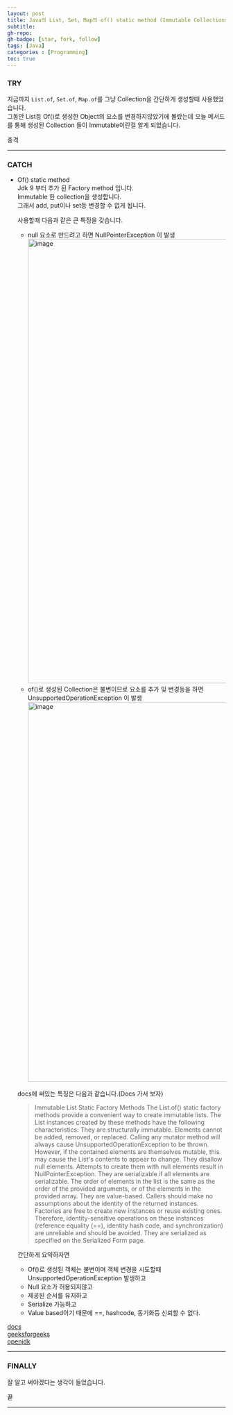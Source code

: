 ```yaml
---
layout: post 
title: Java의 List, Set, Map의 of() static method (Immutable Collections)
subtitle: 
gh-repo: 
gh-badge: [star, fork, follow]
tags: [Java]
categories : [Programming]
toc: true
---
```



### TRY  
지금까지 `List.of`, `Set.of`, `Map.of`를 그냥 Collection을 간단하게 생성할때 사용했었습니다.  
그동안 List등 Of()로 생성한 Object의 요소를 변경하지않았기에 몰랐는데 오늘 메서드를 통해 생성된 Collection 들이 Immutable이란걸 알게 되었습니다.  

충격  


---


### CATCH  

* Of() static method    
    Jdk 9 부터 추가 된 Factory method 입니다.  
    Immutable 한 collection을 생성합니다.  
    그래서 add, put이나 set등 변경할 수 없게 됩니다.  

    사용할때 다음과 같은 큰 특징을 갖습니다.  
    * null 요소로 만드려고 하면 NullPointerException 이 발생
        <img width="1024" alt="image" src="https://github.com/kim-daeyong/kim-daeyong.github.io/assets/45562285/42776349-f6cc-483d-a550-d816b5a173ab">
    * of()로 생성된 Collection은 불변이므로 요소를 추가 및 변경등을 하면 UnsupportedOperationException 이 발생
        <img width="875" alt="image" src="https://github.com/kim-daeyong/kim-daeyong.github.io/assets/45562285/83120911-02f8-417e-b5e0-b19f2e737f3b">

    docs에 써있는 특징은 다음과 같습니다.(Docs 가서 보자)  
    > Immutable List Static Factory Methods
The List.of() static factory methods provide a convenient way to create immutable lists. 
The List instances created by these methods have the following characteristics:
They are structurally immutable. 
Elements cannot be added, removed, or replaced. 
Calling any mutator method will always cause UnsupportedOperationException to be thrown. 
However, if the contained elements are themselves mutable, this may cause the List's contents to appear to change.
They disallow null elements. Attempts to create them with null elements result in NullPointerException.
They are serializable if all elements are serializable.
The order of elements in the list is the same as the order of the provided arguments, or of the elements in the provided array.
They are value-based. 
Callers should make no assumptions about the identity of the returned instances. 
Factories are free to create new instances or reuse existing ones. 
Therefore, identity-sensitive operations on these instances (reference equality (==), identity hash code, and synchronization) are unreliable and should be avoided.
They are serialized as specified on the Serialized Form page.  

    간단하게 요약하자면  
    * Of()로 생성된 객체는 불변이며 객체 변경을 시도할때 UnsupportedOperationException 발생하고
    * Null 요소가 허용되지않고  
    * 제공된 순서를 유지하고
    * Serialize 가능하고
    * Value based이기 때문에 ==, hashcode, 동기화등 신뢰할 수 없다.

[docs](https://docs.oracle.com/javase%2F9%2Fdocs%2Fapi%2F%2F/index.html?overview-summary.html)  
[geeksforgeeks](https://www.geeksforgeeks.org/java-convenience-factory-methods-for-collections/)  
[openjdk](https://openjdk.org/jeps/269)


---

### FINALLY  
잘 알고 써야겠다는 생각이 들었습니다.  

끝

---
